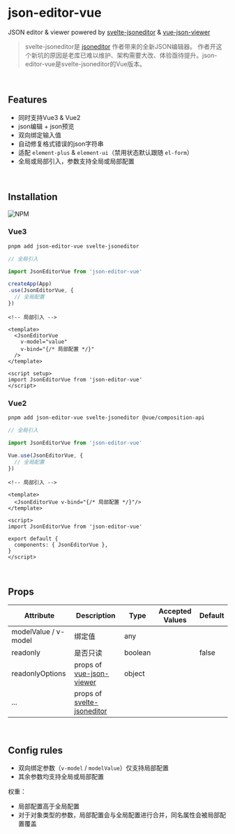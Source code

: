 # json-editor-vue

JSON editor & viewer powered
by [svelte-jsoneditor](https://github.com/josdejong/svelte-jsoneditor)
& [vue-json-viewer](https://github.com/chenfengjw163/vue-json-viewer)

> svelte-jsoneditor是 [jsoneditor](https://github.com/josdejong/jsoneditor) 作者带来的全新JSON编辑器。
> 作者开这个新坑的原因是老库已难以维护、架构需要大改、体验亟待提升。json-editor-vue是svelte-jsoneditor的Vue版本。

<br>

## Features

- 同时支持Vue3 & Vue2
- json编辑 + json预览
- 双向绑定输入值
- 自动修复格式错误的json字符串
- 适配 `element-plus` & `element-ui`（禁用状态默认跟随 `el-form`）
- 全局或局部引入，参数支持全局或局部配置

<br>

## Installation

![NPM](https://nodei.co/npm/json-editor-vue.png)

### Vue3

```bash
pnpm add json-editor-vue svelte-jsoneditor
```

```ts
// 全局引入

import JsonEditorVue from 'json-editor-vue'

createApp(App)
.use(JsonEditorVue, {
  // 全局配置
})
```

```vue
<!-- 局部引入 -->

<template>
  <JsonEditorVue
    v-model="value"
    v-bind="{/* 局部配置 */}"
  />
</template>

<script setup>
import JsonEditorVue from 'json-editor-vue'
</script>
```

### Vue2

```bash
pnpm add json-editor-vue svelte-jsoneditor @vue/composition-api
```

```ts
// 全局引入

import JsonEditorVue from 'json-editor-vue'

Vue.use(JsonEditorVue, {
  // 全局配置
})
```

```vue
<!-- 局部引入 -->

<template>
  <JsonEditorVue v-bind="{/* 局部配置 */}"/>
</template>

<script>
import JsonEditorVue from 'json-editor-vue'

export default {
  components: { JsonEditorVue },
}
</script>
```

<br>

## Props

| Attribute | Description | Type | Accepted Values | Default |
| --- | --- | --- | --- | --- |
| modelValue / v-model | 绑定值 | any | | |
| readonly | 是否只读 | boolean | | false |
| readonlyOptions | props of [vue-json-viewer](https://github.com/chenfengjw163/vue-json-viewer) | object | | |
| ... | props of [svelte-jsoneditor](https://github.com/josdejong/svelte-jsoneditor/) | | | |

<br>

## Config rules

- 双向绑定参数（`v-model` / `modelValue`）仅支持局部配置
- 其余参数均支持全局或局部配置

权重：

- 局部配置高于全局配置
- 对于对象类型的参数，局部配置会与全局配置进行合并，同名属性会被局部配置覆盖
